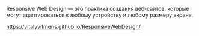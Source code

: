 Responsive Web Design — это практика создания веб-сайтов, 
которые могут адаптироваться к любому устройству 
и любому размеру экрана.

https://vitalyvitmens.github.io/ResponsiveWebDesign/
